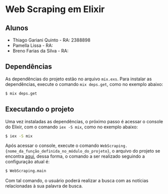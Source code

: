 # Web Scraping em Elixir

## Alunos
- Thiago Gariani Quinto - RA: 2388898
-  Pamella Lissa - RA:
- Breno Farias da Silva - RA: 

## Dependências
As dependências do projeto estão no arquivo `mix.exs`. Para instalar as dependências, execute o comando `mix deps.get`, como no exemplo abaixo:

```bash
$ mix deps.get
```

## Executando o projeto
Uma vez instaladas as dependências, o próximo passo é acessar o console do Elixir, com o comando `iex -S mix`, como no exemplo abaixo:

```bash
$ iex -S mix
```
Após acessar o console, execute o comando `WebScraping.{nome_da_função_definida_no_módulo_do_projeto}`, o arquivo do projeto se encontra [aqui](./webscraping/lib/webscraping.ex), dessa forma, o comando a ser realizado seguindo a configuração atual é:

```bash
$ WebScraping.main
```

Com tal comando, o usuário poderá realizar a busca com as notícias relacionadas à sua palavra de busca.

